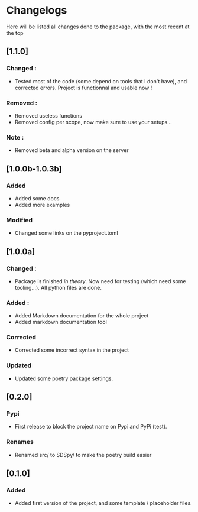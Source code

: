 # Changelogs
Here will be listed all changes done to the package, with the most recent at the top

## [1.1.0]
### Changed :
- Tested most of the code (some depend on tools that I don't have), and corrected errors. Project is functionnal and usable now !

### Removed :
- Removed useless functions
- Removed config per scope, now make sure to use your setups...

### Note :
- Removed beta and alpha version on the server

## [1.0.0b-1.0.3b]
### Added
- Added some docs
- Added more examples

### Modified
- Changed some links on the pyproject.toml

## [1.0.0a]
### Changed :
- Package is finished *in theory*. Now need for testing (which need some tooling...). All python files are done.

### Added :
- Added Markdown documentation for the whole project
- Added markdown documentation tool

### Corrected
- Corrected some incorrect syntax in the project

### Updated 
- Updated some poetry package settings.

## [0.2.0]
### Pypi
- First release to block the project name on Pypi and PyPi (test).

### Renames
- Renamed src/ to SDSpy/ to make the poetry build easier

## [0.1.0]
### Added
- Added first version of the project, and some template / placeholder files.